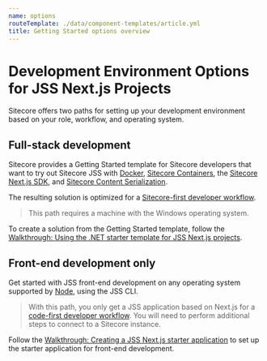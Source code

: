 ```yaml
---
name: options
routeTemplate: ./data/component-templates/article.yml
title: Getting Started options overview
---
```

#  Development Environment Options for JSS Next.js Projects

Sitecore offers two paths for setting up your development environment based on your role, workflow, and operating system. 

## Full-stack development

Sitecore provides a Getting Started template for Sitecore developers that want to try out  Sitecore JSS with [Docker](https://www.docker.com/), [Sitecore Containers](https://containers.doc.sitecore.com/), the [Sitecore Next.js SDK](https://jss.sitecore.com/), and [Sitecore Content Serialization](https://doc.sitecore.com/developers/100/developer-tools/en/sitecore-content-serialization.html).

The resulting solution is optimized for a [Sitecore-first developer workflow](https://jss.sitecore.com/docs/fundamentals/dev-workflows/sitecore-first). 

> This path requires a machine with the Windows operating system.

To create a solution from the Getting Started template, follow the [Walkthrough: Using the .NET starter template for JSS Next.js projects](../walkthrough-dotnetnew/en.md).

## Front-end development only

Get started with JSS front-end development on any operating system supported by [Node](https://nodejs.org/), using the JSS CLI. 

> With this path, you only get a JSS application based on Next.js for a [code-first developer workflow](https://jss.sitecore.com/docs/fundamentals/dev-workflows/code-first). You will need to perform additional steps to connect to a Sitecore instance.

Follow the [Walkthrough: Creating a JSS Next.js starter application](../walkthrough-jsscreate/en.md) to set up the starter application for front-end development.
